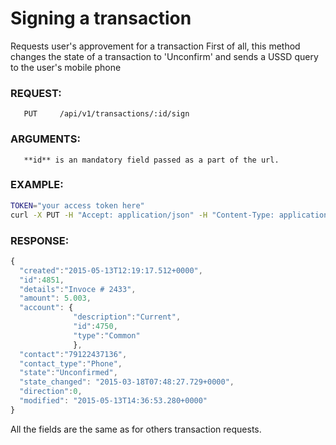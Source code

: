 # Signing a transaction
Requests user's approvement for a transaction
First of all, this method changes the state of a transaction to 'Unconfirm' and sends a USSD query to the user's mobile phone
### REQUEST:
       PUT     /api/v1/transactions/:id/sign
### ARGUMENTS:
       **id** is an mandatory field passed as a part of the url.
### EXAMPLE:
```bash
TOKEN="your access token here"
curl -X PUT -H "Accept: application/json" -H "Content-Type: application/json" -H "Authorization: Bearer $TOKEN" https://api.projectdgc.com/api/v1/transactions/4350/validate
```
### RESPONSE:
```javascript
{
  "created":"2015-05-13T12:19:17.512+0000",
  "id":4851, 
  "details":"Invoce # 2433",
  "amount": 5.003,
  "account": { 
              "description":"Current",
              "id":4750,
              "type":"Common"
              },
  "contact":"79122437136", 
  "contact_type":"Phone",
  "state":"Unconfirmed", 
  "state_changed": "2015-03-18T07:48:27.729+0000",
  "direction":0,
  "modified": "2015-05-13T14:36:53.280+0000"
}
```
All the fields are the same as for others transaction requests.
